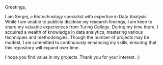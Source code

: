 Greetings,

I am Sergej, a Biotechnology specialist with expertise in Data Analysis. 
While I am unable to publicly disclose my research findings, I am keen to share my valuable experiences from Turing College.
During my time there, I acquired a wealth of knowledge in data analytics, mastering various techniques and methodologies. 
Though the number of projects may be modest, I am committed to continuously enhancing my skills, ensuring that this repository will expand over time.

I hope you find value in my projects. Thank you for your interest. :)

<!---
srgchar/srgchar is a ✨ special ✨ repository because its `README.md` (this file) appears on your GitHub profile.
You can click the Preview link to take a look at your changes.
--->
